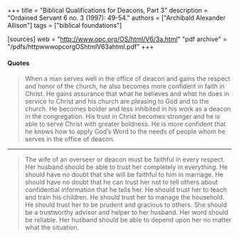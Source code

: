 +++
title = "Biblical Qualifications for Deacons, Part 3"
description = "Ordained Servant 6 no. 3 (1997): 49-54."
authors = ["Archibald Alexander Allison"]
tags = ["biblical foundations"]

[sources]
web = "http://www.opc.org/OS/html/V6/3a.html"
"pdf archive" = "/pdfs/httpwwwopcorgOShtmlV63ahtml.pdf"
+++

#### Quotes

> When a man serves well in the office of deacon and gains the respect and honor of the church, he also becomes more confident in faith in Christ. He gains assurance that what he believes and what he does in service to Christ and his church are pleasing to God and to the church. He becomes bolder and less inhibited in his work as a deacon in the congregation. His trust in Christ becomes stronger and he is able to serve Christ with greater boldness. He is more confident that he knows how to apply God’s Word to the needs of people whom he serves in the office of deacon.

-------

> The wife of an overseer or deacon must be faithful in every respect. Her husband should be able to trust her completely in everything. He should have no doubt that she will be faithful to him in marriage. He should have no doubt that he can trust her not to tell others about confidential information that he tells her. He should trust her to teach and train his children. He should trust her to manage the household. He should trust her to be prudent and gracious to others. She should be a trustworthy advisor and helper to her husband. Her word should be reliable. Her husband should be able to depend upon her no matter what the situation.